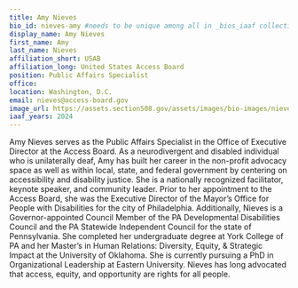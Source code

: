 ```yaml
---
title: Amy Nieves
bio_id: nieves-amy #needs to be unique among all in _bios_iaaf collection
display_name: Amy Nieves
first_name: Amy 
last_name: Nieves
affiliation_short: USAB
affiliation_long: United States Access Board
position: Public Affairs Specialist
office: 
location: Washington, D.C.
email: nieves@access-board.gov
image_url: https://assets.section508.gov/assets/images/bio-images/nieves-amy.jpg
iaaf_years: 2024
---
```

Amy Nieves serves as the Public Affairs Specialist in the Office of Executive Director at the Access Board. As a neurodivergent and disabled individual who is unilaterally deaf, Amy has built her career in the non-profit advocacy space as well as within local, state, and federal government by centering on accessibility and disability justice. She is a nationally recognized facilitator, keynote speaker, and community leader. Prior to her appointment to the Access Board, she was the Executive Director of the Mayor’s Office for People with Disabilities for the city of Philadelphia. Additionally, Nieves is a Governor-appointed Council Member of the PA Developmental Disabilities Council and the PA Statewide Independent Council for the state of Pennsylvania. She completed her undergraduate degree at York College of PA and her Master’s in Human Relations: Diversity, Equity, & Strategic Impact at the University of Oklahoma. She is currently pursuing a PhD in Organizational Leadership at Eastern University. Nieves has long advocated that access, equity, and opportunity are rights for all people.